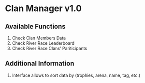 # Clan Manager v1.0

## Available Functions
1. Check Clan Members Data
2. Check River Race Leaderboard
3. Check River Race Clans' Pariticipants

## Additional Information
1. Interface allows to sort data by (trophies, arena, name, tag, etc.)
